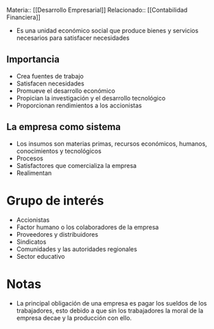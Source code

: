 Materia:: [[Desarrollo Empresarial]]
Relacionado:: [[Contabilidad Financiera]]

- Es una unidad económico social que produce bienes y servicios necesarios para satisfacer necesidades
## Importancia
- Crea fuentes de trabajo
- Satisfacen necesidades
- Promueve el desarrollo económico 
- Propician la investigación y el desarrollo tecnológico 
- Proporcionan rendimientos a los accionistas
## La empresa como sistema
- Los insumos son materias primas, recursos económicos, humanos, conocimientos y tecnológicos 
- Procesos
- Satisfactores que comercializa la empresa 
- Realimentan 
# Grupo de interés
- Accionistas
- Factor humano o los colaboradores de la empresa
- Proveedores y distribuidores
- Sindicatos 
- Comunidades y las autoridades regionales 
- Sector educativo 
# Notas 
- La principal obligación de una empresa es pagar los sueldos de los trabajadores, esto debido a que sin los trabajadores la moral de la empresa decae y la producción con ello. 